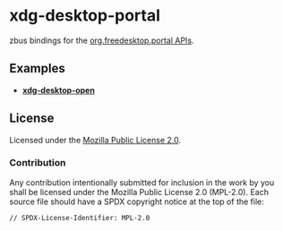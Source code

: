 # xdg-desktop-portal

zbus bindings for the [org.freedesktop.portal APIs](https://flatpak.github.io/xdg-desktop-portal/).

## Examples

- **[xdg-desktop-open](./examples/open/)**

## License

Licensed under the [Mozilla Public License 2.0](https://choosealicense.com/licenses/mpl-2.0).

### Contribution

Any contribution intentionally submitted for inclusion in the work by you shall be licensed under the Mozilla Public License 2.0 (MPL-2.0). Each source file should have a SPDX copyright notice at the top of the file:

```
// SPDX-License-Identifier: MPL-2.0
```